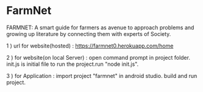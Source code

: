 # FarmNet
FARMNET:
  A smart guide for farmers as avenue to approach problems and growing up literature by connecting them with experts of Society.  
  
  1 ) 	url for website(hosted) :
			https://farmnet0.herokuapp.com/home
  
  2 )	for website(on local Server) :
			open command prompt in project folder.
			init.js is initial file to run the project.run "node init.js".
  
  3 )	for Application :
			import project "farmnet" in android studio.
			build and run project.
  
